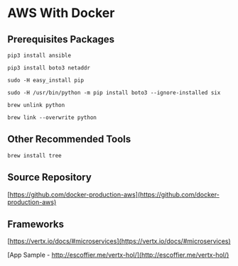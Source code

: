 # AWS With Docker

## Prerequisites Packages

`pip3 install ansible`

`pip3 install boto3 netaddr`

`sudo -H easy_install pip`

`sudo -H /usr/bin/python -m pip install boto3 --ignore-installed six`

`brew unlink python`

`brew link --overwrite python`

## Other Recommended Tools

`brew install tree`

## Source Repository

[https://github.com/docker-production-aws](https://github.com/docker-production-aws)

## Frameworks

[https://vertx.io/docs/#microservices](https://vertx.io/docs/#microservices)

[App Sample - http://escoffier.me/vertx-hol/](http://escoffier.me/vertx-hol/)


